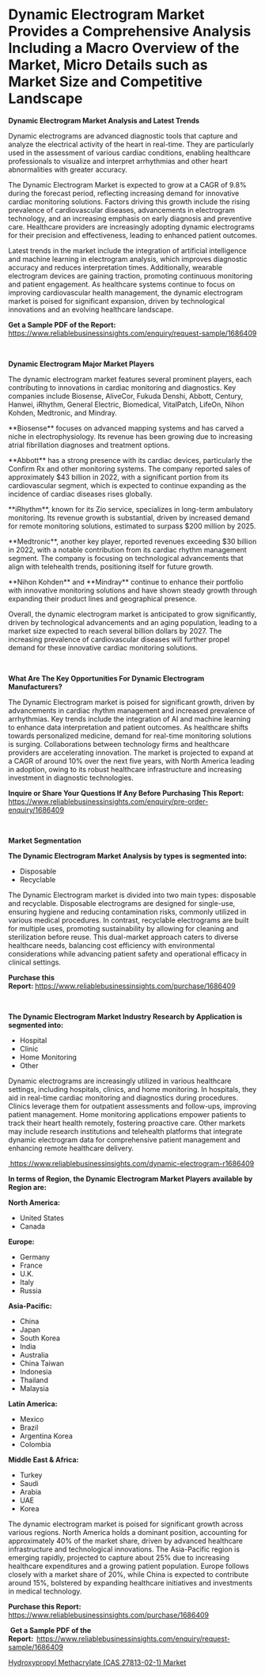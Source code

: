 <p><h1>Dynamic Electrogram Market Provides a Comprehensive Analysis Including a Macro Overview of the Market, Micro Details such as Market Size and Competitive Landscape</h1></p><p><strong>Dynamic Electrogram Market Analysis and Latest Trends</strong></p>
<p><p>Dynamic electrograms are advanced diagnostic tools that capture and analyze the electrical activity of the heart in real-time. They are particularly used in the assessment of various cardiac conditions, enabling healthcare professionals to visualize and interpret arrhythmias and other heart abnormalities with greater accuracy.</p><p>The Dynamic Electrogram Market is expected to grow at a CAGR of 9.8% during the forecast period, reflecting increasing demand for innovative cardiac monitoring solutions. Factors driving this growth include the rising prevalence of cardiovascular diseases, advancements in electrogram technology, and an increasing emphasis on early diagnosis and preventive care. Healthcare providers are increasingly adopting dynamic electrograms for their precision and effectiveness, leading to enhanced patient outcomes.</p><p>Latest trends in the market include the integration of artificial intelligence and machine learning in electrogram analysis, which improves diagnostic accuracy and reduces interpretation times. Additionally, wearable electrogram devices are gaining traction, promoting continuous monitoring and patient engagement. As healthcare systems continue to focus on improving cardiovascular health management, the dynamic electrogram market is poised for significant expansion, driven by technological innovations and an evolving healthcare landscape.</p></p>
<p><strong>Get a Sample PDF of the Report:&nbsp;</strong> <a href="https://www.reliablebusinessinsights.com/enquiry/request-sample/1686409?utm_campaign=2999&utm_medium=2&utm_source=Github&utm_content=ia&utm_term=26032025&utm_id=dynamic-electrogram">https://www.reliablebusinessinsights.com/enquiry/request-sample/1686409</a></p>
<p>&nbsp;</p>
<p><strong>Dynamic Electrogram Major Market Players</strong></p>
<p><p>The dynamic electrogram market features several prominent players, each contributing to innovations in cardiac monitoring and diagnostics. Key companies include Biosense, AliveCor, Fukuda Denshi, Abbott, Century, Hanwei, iRhythm, General Electric, Biomedical, VitalPatch, LifeOn, Nihon Kohden, Medtronic, and Mindray.</p><p>**Biosense** focuses on advanced mapping systems and has carved a niche in electrophysiology. Its revenue has been growing due to increasing atrial fibrillation diagnoses and treatment options.</p><p>**Abbott** has a strong presence with its cardiac devices, particularly the Confirm Rx and other monitoring systems. The company reported sales of approximately $43 billion in 2022, with a significant portion from its cardiovascular segment, which is expected to continue expanding as the incidence of cardiac diseases rises globally.</p><p>**iRhythm**, known for its Zio service, specializes in long-term ambulatory monitoring. Its revenue growth is substantial, driven by increased demand for remote monitoring solutions, estimated to surpass $200 million by 2025.</p><p>**Medtronic**, another key player, reported revenues exceeding $30 billion in 2022, with a notable contribution from its cardiac rhythm management segment. The company is focusing on technological advancements that align with telehealth trends, positioning itself for future growth.</p><p>**Nihon Kohden** and **Mindray** continue to enhance their portfolio with innovative monitoring solutions and have shown steady growth through expanding their product lines and geographical presence.</p><p>Overall, the dynamic electrogram market is anticipated to grow significantly, driven by technological advancements and an aging population, leading to a market size expected to reach several billion dollars by 2027. The increasing prevalence of cardiovascular diseases will further propel demand for these innovative cardiac monitoring solutions.</p></p>
<p>&nbsp;</p>
<p><strong>What Are The Key Opportunities For Dynamic Electrogram Manufacturers?</strong></p>
<p><p>The Dynamic Electrogram market is poised for significant growth, driven by advancements in cardiac rhythm management and increased prevalence of arrhythmias. Key trends include the integration of AI and machine learning to enhance data interpretation and patient outcomes. As healthcare shifts towards personalized medicine, demand for real-time monitoring solutions is surging. Collaborations between technology firms and healthcare providers are accelerating innovation. The market is projected to expand at a CAGR of around 10% over the next five years, with North America leading in adoption, owing to its robust healthcare infrastructure and increasing investment in diagnostic technologies.</p></p>
<p><strong>Inquire or Share Your Questions If Any Before Purchasing This Report:</strong> <a href="https://www.reliablebusinessinsights.com/enquiry/pre-order-enquiry/1686409?utm_campaign=2999&utm_medium=2&utm_source=Github&utm_content=ia&utm_term=26032025&utm_id=dynamic-electrogram">https://www.reliablebusinessinsights.com/enquiry/pre-order-enquiry/1686409</a></p>
<p>&nbsp;</p>
<p><strong>Market Segmentation</strong></p>
<p><strong>The Dynamic Electrogram Market Analysis by types is segmented into:</strong></p>
<p><ul><li>Disposable</li><li>Recyclable</li></ul></p>
<p><p>The Dynamic Electrogram market is divided into two main types: disposable and recyclable. Disposable electrograms are designed for single-use, ensuring hygiene and reducing contamination risks, commonly utilized in various medical procedures. In contrast, recyclable electrograms are built for multiple uses, promoting sustainability by allowing for cleaning and sterilization before reuse. This dual-market approach caters to diverse healthcare needs, balancing cost efficiency with environmental considerations while advancing patient safety and operational efficacy in clinical settings.</p></p>
<p><strong>Purchase this Report:&nbsp;</strong><a href="https://www.reliablebusinessinsights.com/purchase/1686409?utm_campaign=2999&utm_medium=2&utm_source=Github&utm_content=ia&utm_term=26032025&utm_id=dynamic-electrogram">https://www.reliablebusinessinsights.com/purchase/1686409</a></p>
<p>&nbsp;</p>
<p><strong>The Dynamic Electrogram Market Industry Research by Application is segmented into:</strong></p>
<p><ul><li>Hospital</li><li>Clinic</li><li>Home Monitoring</li><li>Other</li></ul></p>
<p><p>Dynamic electrograms are increasingly utilized in various healthcare settings, including hospitals, clinics, and home monitoring. In hospitals, they aid in real-time cardiac monitoring and diagnostics during procedures. Clinics leverage them for outpatient assessments and follow-ups, improving patient management. Home monitoring applications empower patients to track their heart health remotely, fostering proactive care. Other markets may include research institutions and telehealth platforms that integrate dynamic electrogram data for comprehensive patient management and enhancing remote healthcare delivery.</p></p>
<p><a href="https://www.reliablebusinessinsights.com/dynamic-electrogram-r1686409?utm_campaign=2999&utm_medium=2&utm_source=Github&utm_content=ia&utm_term=26032025&utm_id=dynamic-electrogram">&nbsp;https://www.reliablebusinessinsights.com/dynamic-electrogram-r1686409</a></p>
<p><strong>In terms of Region, the Dynamic Electrogram Market Players available by Region are:</strong></p>
<p>
    <p> <strong> North America: </strong>
        <ul>
            <li>United States</li>
            <li>Canada</li>
        </ul>
        </p> 
    <p> <strong> Europe: </strong>
        <ul>
            <li>Germany</li>
            <li>France</li>
            <li>U.K.</li>
            <li>Italy</li>
            <li>Russia</li>
        </ul>
        </p> 
    <p> <strong> Asia-Pacific: </strong>
        <ul>
            <li>China</li>
            <li>Japan</li>
            <li>South Korea</li>
            <li>India</li>
            <li>Australia</li>
            <li>China Taiwan</li>
            <li>Indonesia</li>
            <li>Thailand</li>
            <li>Malaysia</li>
        </ul>
        </p> 
    <p> <strong> Latin America: </strong>
        <ul>
            <li>Mexico</li>
            <li>Brazil</li>
            <li>Argentina Korea</li>
            <li>Colombia</li>
        </ul>
        </p> 
    <p> <strong> Middle East & Africa: </strong>
        <ul>
            <li>Turkey</li>
            <li>Saudi</li>
            <li>Arabia</li>
            <li>UAE</li>
            <li>Korea</li>
        </ul>
    </p>
    </p>
<p><p>The dynamic electrogram market is poised for significant growth across various regions. North America holds a dominant position, accounting for approximately 40% of the market share, driven by advanced healthcare infrastructure and technological innovations. The Asia-Pacific region is emerging rapidly, projected to capture about 25% due to increasing healthcare expenditures and a growing patient population. Europe follows closely with a market share of 20%, while China is expected to contribute around 15%, bolstered by expanding healthcare initiatives and investments in medical technology.</p></p>
<p><strong>Purchase this Report: </strong><a href="https://www.reliablebusinessinsights.com/purchase/1686409?utm_campaign=2999&utm_medium=2&utm_source=Github&utm_content=ia&utm_term=26032025&utm_id=dynamic-electrogram">https://www.reliablebusinessinsights.com/purchase/1686409</a></p>
<p>&nbsp;<strong>Get a Sample PDF of the Report:&nbsp;&nbsp;</strong><a href="https://www.reliablebusinessinsights.com/enquiry/request-sample/1686409?utm_campaign=2999&utm_medium=2&utm_source=Github&utm_content=ia&utm_term=26032025&utm_id=dynamic-electrogram">https://www.reliablebusinessinsights.com/enquiry/request-sample/1686409</a></p>
<p><strong></strong></p>
<p><p><a href="https://github.com/paljuhubeyde/Market-Research-Report-List-1/blob/main/hydroxypropyl-methacrylate-cas-27813-02-1-market.md?utm_campaign=2999&utm_medium=2&utm_source=Github&utm_content=ia&utm_term=26032025&utm_id=dynamic-electrogram">Hydroxypropyl Methacrylate (CAS 27813-02-1) Market</a></p></p>